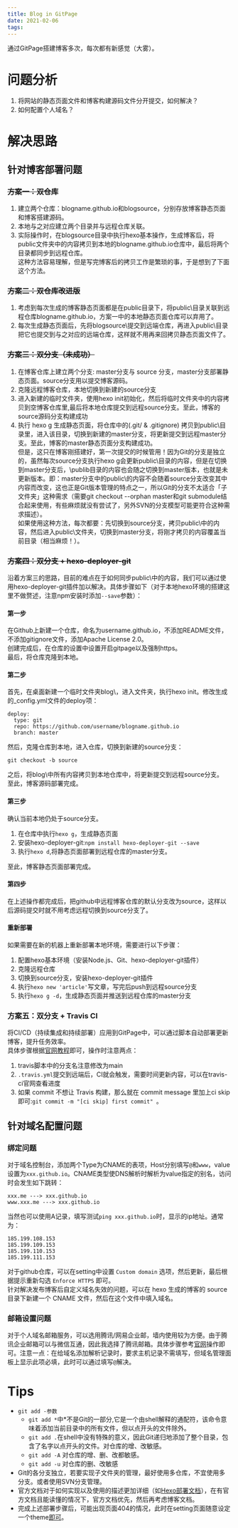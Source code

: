 ```yaml
---
title: Blog in GitPage
date: 2021-02-06  
tags:  
---
```


通过GitPage搭建博客多次，每次都有新感觉（大雾）。  

# 问题分析  
1. 将网站的静态页面文件和博客构建源码文件分开提交，如何解决？
2. 如何配置个人域名？  

# 解决思路  

## 针对博客部署问题

### ~~方案一：双仓库~~  
1. 建立两个仓库：blogname.github.io和blogsource，分别存放博客静态页面和博客搭建源码。  
2. 本地与之对应建立两个目录并与远程仓库关联。  
3. 实际操作时，在blogsource目录中执行hexo基本操作，生成博客后，将public文件夹中的内容拷贝到本地的blogname.github.io仓库中，最后将两个目录都同步到远程仓库。  
这种方法容易理解，但是写完博客后的拷贝工作是繁琐的事，于是想到了下面这个方法。  

### ~~方案二：双仓库改进版~~  
1. 考虑到每次生成的博客静态页面都是在public目录下，将public\目录关联到远程仓库blogname.github.io，方案一中的本地静态页面仓库可以弃用了。  
2. 每次生成静态页面后，先将blogsource\提交到远端仓库，再进入public\目录把它也提交到与之对应的远端仓库，这样就不用再来回拷贝静态页面文件了。  

### ~~方案三：双分支（未成功）~~  
1. 在博客仓库上建立两个分支: master分支与 source 分支，master分支部署静态页面。source分支用以提交博客源码。  
2. 克隆远程博客仓库，本地切换到新建的source分支  
3. 进入新建的临时文件夹，使用hexo init初始化，然后将临时文件夹中的内容拷贝到空博客仓库里,最后将本地仓库提交到远程source分支。至此，博客的source源码分支构建成功  
4. 执行 hexo g 生成静态页面，将仓库中的(.git/ & .gitignore) 拷贝到public\目录里，进入该目录，切换到新建的master分支，将更新提交到远程master分支。至此，博客的master静态页面分支构建成功。  
但是，这只在博客刚搭建好，第一次提交的时候管用！因为Git的分支是独立的，虽然每次source分支执行hexo g会更新public\目录的内容，但是在切换到master分支后，\publib目录的内容也会随之切换到master版本，也就是未更新版本。即：master分支中的public\的内容不会随着source分支改变其中内容而改变，这也正是Git版本管理的特点之一，所以Git的分支不太适合「子文件夹」这种需求（需要git checkout --orphan master和git submodule结合起来使用，有些麻烦就没有尝试了，另外SVN的分支模型可能更符合这种需求描述）。  
如果使用这种方法，每次都要：先切换到source分支，拷贝public\中的内容，然后进入public\文件夹，切换到master分支，将刚才拷贝的内容覆盖当前目录（相当麻烦！）。  

### ~~方案四：双分支 + hexo-deployer-git~~  
沿着方案三的思路，目前的难点在于如何同步public\中的内容，我们可以通过使用hexo-deployer-git插件加以解决。具体步骤如下（对于本地hexo环境的搭建这里不做赘述，注意npm安装时添加`--save`参数）：  

#### 第一步  
在Github上新建一个仓库，命名为username.github.io，不添加README文件，不添加gitignore文件，添加Apache License 2.0。  
创建完成后，在仓库的设置中设置开启gitpage以及强制https。  
最后，将仓库克隆到本地。  

#### 第二步  
首先，在桌面新建一个临时文件夹blog\，进入文件夹，执行hexo init。修改生成的_config.yml文件的deploy项：  
```  
deploy:  
  type: git   
  repo: https://github.com/username/blogname.github.io  
  branch: master  
```  
然后，克隆仓库到本地，进入仓库，切换到新建的source分支：  
```  
git checkout -b source  
```  
之后，将blog\中所有内容拷贝到本地仓库中，将更新提交到远程source分支。  
至此，博客源码部署完成。  

#### 第三步  
确认当前本地仍处于source分支。  
1. 在仓库中执行`hexo g`，生成静态页面  
2. 安装hexo-deployer-git:`npm install hexo-deployer-git --save`  
3. 执行`hexo d`,将静态页面部署到远程仓库的master分支。

至此，博客静态页面部署完成。  

#### 第四步  
在上述操作都完成后，把github中远程博客仓库的默认分支改为source，这样以后源码提交时就不用考虑远程切换到source分支了。  

#### 重新部署  
如果需要在新的机器上重新部署本地环境，需要进行以下步骤：  
1. 配置hexo基本环境（安装Node.js、Git、hexo-deployer-git插件）  
2. 克隆远程仓库  
3. 切换到source分支，安装hexo-deployer-git插件  
4. 执行`hexo new 'article'`写文章，写完后push到远程source分支  
5. 执行`hexo g -d`，生成静态页面并推送到远程仓库的master分支  

### 方案五：双分支 + Travis CI
将CI/CD（持续集成和持续部署）应用到GitPage中，可以通过脚本自动部署更新博客，提升任务效率。  
具体步骤根据[官网教程](https://hexo.io/zh-cn/docs/github-pages.html)即可，操作时注意两点：  
1. travis脚本中的分支名注意修改为main
2. `.travis.yml`提交到远端后，CI就会触发，需要时间更新内容，可以在travis-ci官网查看进度
3. 如果 commit 不想让 Travis 构建，那么就在 commit message 里加上ci skip即可:`git commit -m "[ci skip] first commit"
`。

## 针对域名配置问题

### 绑定问题  

对于域名控制台，添加两个Type为CNAME的表项，Host分别填写`@`和`www`，value设置为`xxx.github.io`。CNAME类型使DNS解析时解析为value指定的别名，访问时会发生如下跳转： 
```
xxx.me ---> xxx.github.io
www.xxx.me ---> xxx.github.io
```
当然也可以使用A记录，填写测试`ping xxx.github.io`时，显示的ip地址。通常为：
```
185.199.108.153
185.199.109.153
185.199.110.153
185.199.111.153
```
对于github仓库，可以在setting中设置 `Custom domain` 选项，然后更新，最后根据提示重新勾选 `Enforce HTTPS` 即可。  
针对解决发布博客后自定义域名失效的问题，可以在 hexo 生成的博客的 source 目录下新建一个 CNAME 文件，然后在这个文件中填入域名。

### 邮箱设置问题
对于个人域名邮箱服务，可以选用腾讯/网易企业邮，墙内使用较为方便。由于腾讯企业邮箱可以与微信互通，因此我选择了腾讯邮箱。具体步骤参考[官网](https://exmail.qq.com/)操作即可。注意一点：在给域名添加解析记录时，要求主机记录不需填写，但域名管理面板上显示此项必填，此时可以通过填写`@`解决。

# Tips  
- `git add -参数`  
	- `git add *`中\*不是Git的一部分,它是一个由shell解释的通配符，该命令意味着添加当前目录中的所有文件，但以点开头的文件除外。  
	- `git add .`在shell中没有特殊的意义，因此Git递归地添加了整个目录，包含了名字以点开头的文件。对仓库的增、改敏感。  
	- `git add -A` 对仓库的增、删、改都敏感。  
	- `git add -u` 对仓库的删、改敏感  
- Git的各分支独立，若要实现子文件夹的管理，最好使用多仓库，不宜使用多分支。或者使用SVN分支管理。  
- 官方文档对于如何实现以及使用的描述更加详细（如[Hexo部署文档](https://hexo.io/zh-cn/docs/deployment)），在有官方文档且能读懂的情况下，官方文档优先，然后再考虑博客文档。
- 完成上述部署步骤后，可能出现页面404的情况，此时在setting页面随意设定一个theme[即可](https://stackoverflow.com/questions/20895543/my-new-github-page-isnt-showing-up)。